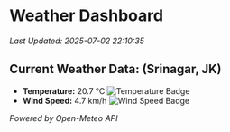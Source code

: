 
# Weather Dashboard

_Last Updated: 2025-07-02 22:10:35_

## Current Weather Data: (Srinagar, JK)
- **Temperature:** 20.7 °C ![Temperature Badge](https://img.shields.io/badge/Temperature-Medium%20Temp-green)
- **Wind Speed:** 4.7 km/h ![Wind Speed Badge](https://img.shields.io/badge/Wind%20Speed-Light%20Wind-blue)

*Powered by Open-Meteo API*
